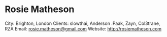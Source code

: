 # Rosie Matheson

City: Brighton, London
Clients: slowthai, Anderson .Paak, Zayn, Col3trane, RZA
Email: rosie.matheson@gmail.com
Website: http://rosiematheson.com